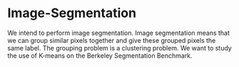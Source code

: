 # Image-Segmentation
We intend to perform image segmentation. Image segmentation means that we can group similar pixels together and give these grouped pixels the same label. The grouping problem is a clustering problem. We want to study the use of K-means on the Berkeley Segmentation Benchmark.

